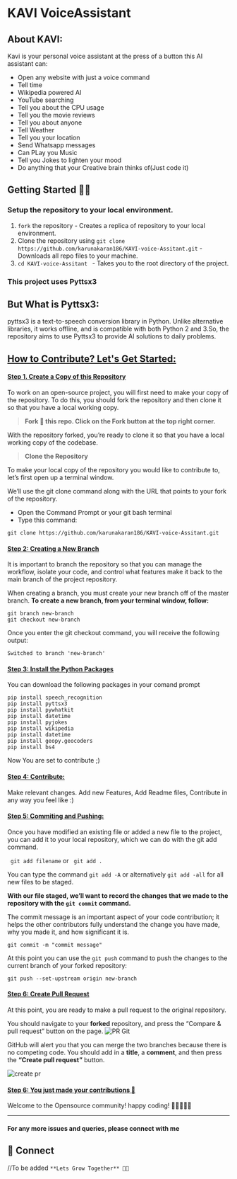 # KAVI VoiceAssistant

## About KAVI:
 
Kavi is your personal voice assistant at the press of a button this AI assistant can:
 <ul>

<li>Open any website with just a voice command</li>
<li>Tell time</li>
<li>Wikipedia powered AI</li>
<li>YouTube searching</li>
<li>Tell you about the CPU usage</li>
<li>Tell you the movie reviews</li>
<li>Tell you about anyone</li>
<li>Tell Weather</li>
<li>Tell you your location</li>
<li>Send Whatsapp messages</li>
<li>Can PLay you Music</li>
<li>Tell you Jokes to lighten your mood</li>
<li>Do anything that your Creative brain thinks of(Just code it) </li>
</ul>


##  Getting Started 👨‍💻
### Setup the repository to your local environment.

1. `fork` the repository  - Creates a replica of repository to your local environment.
2. Clone the repository using `git clone https://github.com/karunakaran186/KAVI-voice-Assitant.git`  - Downloads all repo files to your machine.
3. `cd KAVI-voice-Assitant `  - Takes you to the root directory of the project.

### This project uses Pyttsx3

##  But What is Pyttsx3:

pyttsx3 is a text-to-speech conversion library in Python. Unlike alternative libraries, it works offline, and is compatible with both Python 2 and 3.So, the repository aims to use Pyttsx3 to provide AI solutions to daily problems. 

## <u> How to Contribute? Let's Get Started: </u>

#### <ins> Step 1. Create a Copy of this Repository </ins>
To work on an open-source project, you will first need to make your copy of the repository. To do this, you should fork the repository and then clone it so that you have a local working copy.

> **Fork :fork_and_knife: this repo. Click on the Fork button at the top right corner.**

With the repository forked, you’re ready to clone it so that you have a local working copy of the codebase.
 
> **Clone the Repository**
 
To make your local copy of the repository you would like to contribute to, let’s first open up a terminal window.
 
We’ll use the git clone command along with the URL that points to your fork of the repository.
 
* Open the Command Prompt or your git bash terminal
* Type this command:

```
git clone https://github.com/karunakaran186/KAVI-voice-Assitant.git
```



#### <ins> Step 2: Creating a New Branch </ins>
It is important to branch the repository so that you can manage the workflow, isolate your code, and control what features make it back to the main branch of the project repository.
 
When creating a branch, you must create your new branch off of the master branch. 
**To create a new branch, from your terminal window, follow:**


```
git branch new-branch
git checkout new-branch
```
Once you enter the git checkout command, you will receive the following output:

```
Switched to branch 'new-branch'
```


#### <ins> Step 3: Install the Python Packages </ins>
You can download the following packages in your comand prompt
```
pip install speech_recognition 
pip install pyttsx3
pip install pywhatkit
pip install datetime
pip install pyjokes
pip install wikipedia
pip install datetime
pip install geopy.geocoders 
pip install bs4
```



Now You are set to contribute ;)

#### <ins> Step 4: Contribute: </ins>
Make relevant changes. Add new Features, Add Readme files, Contribute in any way you feel like :)

#### <ins> Step 5: Commiting and Pushing: </ins>
Once you have modified an existing file or added a new file to the project, you can add it to your local repository, which we can do with the git add command.

``` git add filename``` or ``` git add .``` 

You can type the command ```git add -A``` or alternatively ```git add -all``` for all new files to be staged.

**With our file staged, we’ll want to record the changes that we made to the repository with the ```git commit``` command.**
<p> The commit message is an important aspect of your code contribution; it helps the other contributors fully understand the change you have made, why you made it, and how significant it is.  </p>
 
 ```
 git commit -m "commit message"
 ```
 
 
 At this point you can use the ```git push``` command to push the changes to the current branch of your forked repository:
 ```
 git push --set-upstream origin new-branch
 ```
 
#### <ins> Step 6: Create Pull Request </ins>
At this point, you are ready to make a pull request to the original repository.
 
You should navigate to your **forked** repository, and press the “Compare & pull request” button on the page. 
![PR Git](https://user-images.githubusercontent.com/66662965/115048150-e2413600-9ef6-11eb-942b-537ed5e2aceb.png)

GitHub will alert you that you can merge the two branches because there is no competing code. You should add in a **title**, a **comment**, and then press the **“Create pull request”** button.

![create pr](https://user-images.githubusercontent.com/66662965/115048337-161c5b80-9ef7-11eb-9d6d-959224497c0f.png)

#### <ins> Step 6: You just made your contributions :clap: </ins>
Welcome to the Opensource community! happy coding! 🎉✌🏻🙌🏻

<hr> </hr>


#### For any more issues and queries, please connect with me 
## 🤝 Connect
//To be added
``` **Lets Grow Together** 🌟✨ ```

